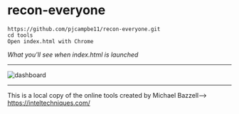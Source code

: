 # recon-everyone # 

```
https://github.com/pjcampbe11/recon-everyone.git
cd tools
Open index.html with Chrome
```

_What you'll see when index.html is launched_

- - - -
![dashboard](https://user-images.githubusercontent.com/8044326/205175056-452e474c-0330-4e87-9e06-c0eea70a4d66.png)
- - - -

This is a local copy of the online tools created by Michael Bazzell--> <https://inteltechniques.com/>

